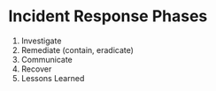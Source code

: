 # Incident Response Phases

01. Investigate
02. Remediate (contain, eradicate)
03. Communicate
04. Recover
05. Lessons Learned
